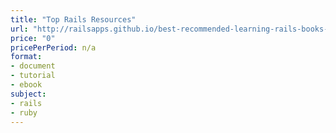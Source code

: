 ```yaml
---
title: "Top Rails Resources"
url: "http://railsapps.github.io/best-recommended-learning-rails-books-resources.html"
price: "0"
pricePerPeriod: n/a
format: 
- document
- tutorial
- ebook
subject: 
- rails
- ruby
---
```

